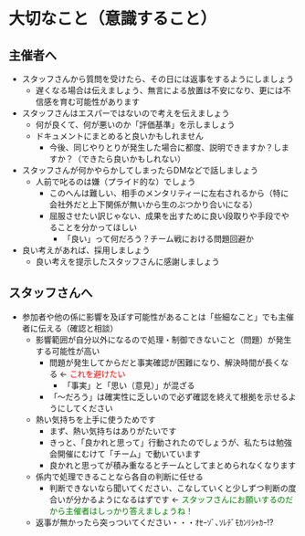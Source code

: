 # 大切なこと（意識すること）

## 主催者へ
- スタッフさんから質問を受けたら、その日には返事をするようにしましょう
    - 遅くなる場合は伝えましょう、無言による放置は不安になり、更には不信感を育む可能性があります
- スタッフさんはエスパーではないので考えを伝えましょう
    - 何が良くて、何が悪いのか「評価基準」を示しましょう
    - ドキュメントにまとめると良いかもしれません
        - 今後、同じやりとりが発生した場合に都度、説明できますか？しますか？（できたら良いかもしれない）
- スタッフさんが何かやらかしてしまったらDMなどで話しましょう
    - 人前で叱るのは嫌（プライド的な）でしょう
        - このへんは難しい、相手のメンタリティーに左右されるから（特に会社外だと上下関係が無いから生のぶつかり合いになる）
        - 屈服させたい訳じゃない、成果を出すために良い段取りや手段でやることを分かってほしい
            - 「良い」って何だろう？チーム戦における問題回避か
- 良い考えがあれば、採用しましょう
    - 良い考えを提示したスタッフさんに感謝しましょう

## スタッフさんへ
- 参加者や他の係に影響を及ぼす可能性があることは「些細なこと」でも主催者に伝える（確認と相談）
    - 影響範囲が自分以外になるので処理・制御できないこと（問題）が発生する可能性が高い
        - 問題が発生してからだと事実確認が困難になり、解決時間が長くなる <- <font color="red">これを避けたい</font>
            - 「事実」と「思い（意見）」が混ざる
        - 「～だろう」は確実性に乏しいので必ず確認を終えて根拠を示せるようにしてください
    - 熱い気持ちを上手に使うためです
        - まず、熱い気持ちはありがたいです
        - きっと、「良かれと思って」行動されたのでしょうが、私たちは勉強会開催にむけて「チーム」で動いています
        - 良かれと思ってが積み重なるとチームとしてまとめられなくなります
    - 係内で処理できることなら各自の判断に任せる
        - 判断できないなら聞いてください、こなしていくと少しずつ判断の度合いが分かるようになるはずです <- <font color="green">スタッフさんにお願いするのだから主催者はしっかり答えましょうね！</font>
    - 返事が無かったら突っついてください・・・ｵｾｰｿﾞ､ｿﾚﾃﾞﾓｶﾝﾘｼｬｶｰ!?